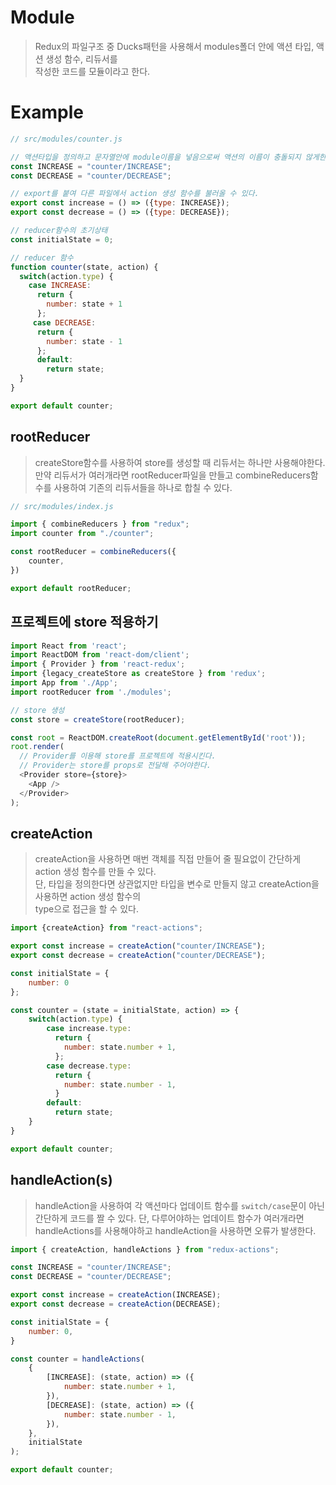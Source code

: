 # Module
> Redux의 파일구조 중 Ducks패턴을 사용해서 modules폴더 안에 액션 타입, 액션 생성 함수, 리듀서를  
> 작성한 코드를 모듈이라고 한다.


# Example
```javascript
// src/modules/counter.js

// 액션타입을 정의하고 문자열안에 module이름을 넣음으로써 액션의 이름이 충돌되지 않게한다.
const INCREASE = "counter/INCREASE";
const DECREASE = "counter/DECREASE";

// export를 붙여 다른 파일에서 action 생성 함수를 불러올 수 있다.
export const increase = () => ({type: INCREASE});
export const decrease = () => ({type: DECREASE});

// reducer함수의 초기상태
const initialState = 0;

// reducer 함수
function counter(state, action) {
  switch(action.type) {
    case INCREASE:
      return {
        number: state + 1
      };
     case DECREASE:
      return {
        number: state - 1
      };
      default:
        return state;
  }
}

export default counter;
```

## rootReducer
> createStore함수를 사용하여 store를 생성할 때 리듀서는 하나만 사용해야한다.  
> 만약 리듀서가 여러개라면 rootReducer파일을 만들고 combineReducers함수를 사용하여 기존의 리듀서들을 하나로 합칠 수 있다.
```javascript
// src/modules/index.js

import { combineReducers } from "redux";
import counter from "./counter";

const rootReducer = combineReducers({
    counter,
})

export default rootReducer;
```

## 프로젝트에 store 적용하기
```javascript
import React from 'react';
import ReactDOM from 'react-dom/client';
import { Provider } from 'react-redux';
import {legacy_createStore as createStore } from 'redux';
import App from './App';
import rootReducer from './modules';

// store 생성
const store = createStore(rootReducer);

const root = ReactDOM.createRoot(document.getElementById('root'));
root.render(
  // Provider를 이용해 store를 프로젝트에 적용시킨다.
  // Provider는 store를 props로 전달해 주어야한다.
  <Provider store={store}>
    <App />
  </Provider>
);
```

## createAction
> createAction을 사용하면 매번 객체를 직접 만들어 줄 필요없이 간단하게 action 생성 함수를 만들 수 있다.  
> 단, 타입을 정의한다면 상관없지만 타입을 변수로 만들지 않고 createAction을 사용하면 action 생성 함수의  
> type으로 접근을 할 수 있다.
```js
import {createAction} from "react-actions";

export const increase = createAction("counter/INCREASE");
export const decrease = createAction("counter/DECREASE");

const initialState = {
    number: 0
};

const counter = (state = initialState, action) => {
    switch(action.type) {
        case increase.type:
          return {
            number: state.number + 1,
          };
        case decrease.type:
          return {
            number: state.number - 1,
          }
        default:
          return state;
    }
}

export default counter;
```

## handleAction(s)

> handleAction을 사용하여 각 액션마다 업데이트 함수를 `switch/case`문이 아닌 간단하게 코드를 짤 수 있다.
> 단, 다루어야하는 업데이트 함수가 여러개라면 handleActions를 사용해야하고 handleAction을 사용하면 오류가 발생한다.
```javascript
import { createAction, handleActions } from "redux-actions";

const INCREASE = "counter/INCREASE";
const DECREASE = "counter/DECREASE";

export const increase = createAction(INCREASE);
export const decrease = createAction(DECREASE);

const initialState = {
    number: 0,
}

const counter = handleActions(
    {
        [INCREASE]: (state, action) => ({
            number: state.number + 1,
        }),
        [DECREASE]: (state, action) => ({
            number: state.number - 1,
        }),
    },
    initialState
);

export default counter;
```
